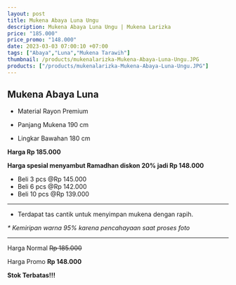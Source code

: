 ```yaml
---
layout: post
title: Mukena Abaya Luna Ungu
description: Mukena Abaya Luna Ungu | Mukena Larizka
price: "185.000"
price_promo: "148.000"
date: 2023-03-03 07:00:10 +07:00
tags: ["Abaya","Luna","Mukena Tarawih"]
thumbnail: /products/mukenalarizka-Mukena-Abaya-Luna-Ungu.JPG
products: ["/products/mukenalarizka-Mukena-Abaya-Luna-Ungu.JPG"]
---
```


## Mukena Abaya Luna ##

* Material Rayon Premium

* Panjang Mukena 190 cm

* Lingkar Bawahan 180 cm

**Harga Rp 185.000**

**Harga spesial menyambut Ramadhan diskon 20% jadi Rp 148.000**

- Beli 3 pcs @Rp 145.000
- Beli 6 pcs @Rp 142.000
- Beli 10 pcs @Rp 139.000

---

* Terdapat tas cantik untuk menyimpan mukena dengan rapih.

_* Kemiripan warna 95% karena pencahayaan saat proses foto_

---

Harga Normal ~~Rp 185.000~~

Harga Promo **Rp 148.000**

**Stok Terbatas!!!**

